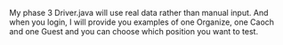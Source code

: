 My phase 3 Driver.java will use real data rather than manual input. And when you login, I will provide you examples of one Organize, 
one Caoch and one Guest and you can choose which position you want to test.
